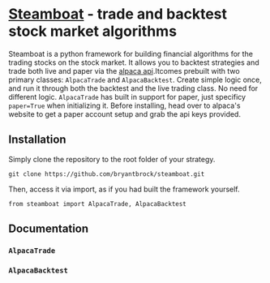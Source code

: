 # [Steamboat](https://github.com/bryantbrock/steamboat) - trade and backtest stock market algorithms
Steamboat is a python framework for building financial algorithms for the trading stocks on the stock market. It allows you to backtest strategies and trade both live and paper via the [alpaca api](alpaca.markets).Itcomes prebuilt with two primary classes: `AlpacaTrade` and `AlpacaBacktest`. Create simple logic once, and run it through both the backtest and the live trading class. No need for different logic. `AlpacaTrade` has built in support for paper, just specificy `paper=True` when initializing it. Before installing, head over to alpaca's website to get a paper account setup and grab the api keys provided.

## Installation
Simply clone the repository to the root folder of your strategy.
```
git clone https://github.com/bryantbrock/steamboat.git
```


Then, access it via import, as if you had built the framework yourself.
```
from steamboat import AlpacaTrade, AlpacaBacktest
```


## Documentation
### `AlpacaTrade`
### `AlpacaBacktest`
